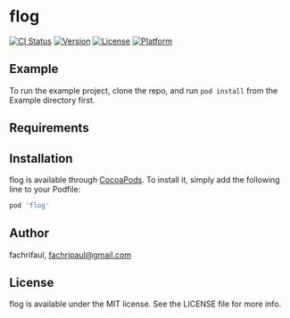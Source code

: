# flog

[![CI Status](https://img.shields.io/travis/fachrifaul/flog.svg?style=flat)](https://travis-ci.org/fachrifaul/flog)
[![Version](https://img.shields.io/cocoapods/v/flog.svg?style=flat)](https://cocoapods.org/pods/flog)
[![License](https://img.shields.io/cocoapods/l/flog.svg?style=flat)](https://cocoapods.org/pods/flog)
[![Platform](https://img.shields.io/cocoapods/p/flog.svg?style=flat)](https://cocoapods.org/pods/flog)

## Example

To run the example project, clone the repo, and run `pod install` from the Example directory first.

## Requirements

## Installation

flog is available through [CocoaPods](https://cocoapods.org). To install
it, simply add the following line to your Podfile:

```ruby
pod 'flog'
```

## Author

fachrifaul, fachripaul@gmail.com

## License

flog is available under the MIT license. See the LICENSE file for more info.
